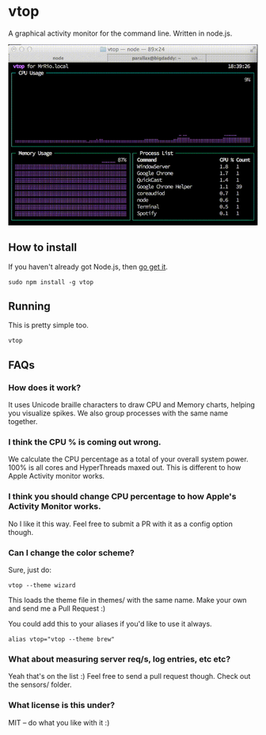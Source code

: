 vtop
=========

A graphical activity monitor for the command line. Written in node.js.

![](docs/example.gif)

How to install
---

If you haven't already got Node.js, then [go get it](http://nodejs.org/).

```
sudo npm install -g vtop
```

Running
---

This is pretty simple too.

```
vtop
```

FAQs
----

### How does it work?

It uses Unicode braille characters to draw CPU and Memory charts, helping you visualize spikes. We also group processes with the same name together.

### I think the CPU % is coming out wrong.

We calculate the CPU percentage as a total of your overall system power. 100% is all cores and HyperThreads maxed out. This is different to how Apple Activity monitor works.

### I think you should change CPU percentage to how Apple's Activity Monitor works.

No I like it this way. Feel free to submit a PR with it as a config option though.

### Can I change the color scheme?

Sure, just do:

```
vtop --theme wizard
```

This loads the theme file in themes/ with the same name. Make your own and send me a Pull Request :)

You could add this to your aliases if you'd like to use it always.

```
alias vtop="vtop --theme brew"
```

### What about measuring server req/s, log entries, etc etc?

Yeah that's on the list :) Feel free to send a pull request though. Check out the sensors/ folder.

### What license is this under?

MIT – do what you like with it :)

